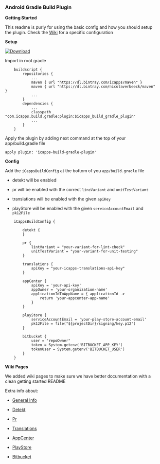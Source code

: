 ### Android Gradle Build Plugin

**Getting Started**

This readme is purly for using the basic config and how you should setup the plugin. Check the [Wiki](https://github.com/icapps/android_gradle_build/wiki) for a specific configuration

**Setup**

[ ![Download](https://api.bintray.com/packages/icapps/maven/icapps-build-gradle-plugin/images/download.svg) ](https://bintray.com/icapps/maven/icapps-build-gradle-plugin/_latestVersion)

Import in root gradle 

```
    buildscript {
        repositories {
            ...
        	maven { url "https://dl.bintray.com/icapps/maven" }
            maven { url "https://dl.bintray.com/nicolaverbeeck/maven" }
            ...
        }
        dependencies {
            ...
            classpath "com.icapps.build.gradle:plugin:$icapps_build_gradle_plugin"
            ...
        }
    }
```
  
Apply the plugin by adding next command at the top of your app/build.gradle file

    apply plugin: 'icapps-build-gradle-plugin'

**Config**

Add the `iCappsBuildConfig` at the bottom of you `app/build.gradle` file 

- detekt will be enabled

- pr will be enabled with the correct `lineVariant` and `unitTestVariant`

- translations will be enabled with the given `apiKey`

- playStore will be enabled with the given `serviceAccountEmail` and `pk12File`

```
    iCappsBuildConfig {
        
        detekt {
        }
       
        pr {
            lintVariant = "your-variant-for-lint-check"
            unitTestVariant = "your-variant-for-unit-testing"
        }
    
        translations {
            apiKey = "your-icapps-translations-api-key"
        }
        
        appCenter {
            apiKey = 'your-api-key'
            appOwner = 'your-organization-name'
            applicationIdToAppName = { applicationId ->
                return 'your-appcenter-app-name'
            }
        }
        
        playStore { 
            serviceAccountEmail = 'your-play-store-account-email'
            pk12File = file("${projectDir}/signing/key.p12")
        }
        
        bitbucket {
            user = "repoOwner"
            token = System.getenv('BITBUCKET_APP_KEY')
            tokenUser = System.getenv('BITBUCKET_USER')
        }
    }
```

**Wiki Pages**

We added wiki pages to make sure we have better documentation with a clean getting started README

Extra info about:

- [General Info](https://github.com/icapps/android_gradle_build/wiki)

- [Detekt](https://github.com/icapps/android_gradle_build/wiki/detekt)

- [Pr](https://github.com/icapps/android_gradle_build/wiki/pr)

- [Translations](https://github.com/icapps/android_gradle_build/wiki/Translations)

- [AppCenter](https://github.com/icapps/android_gradle_build/wiki/AppCenter)

- [PlayStore](https://github.com/icapps/android_gradle_build/wiki/PlayStore)

- [Bitbucket](https://github.com/icapps/android_gradle_build/wiki/Bitbucket)
